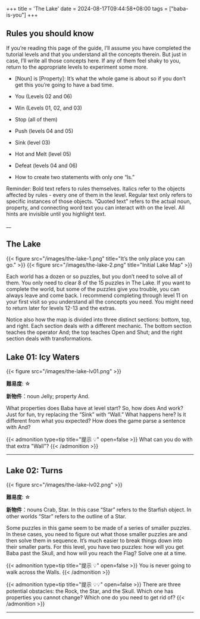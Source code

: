+++
title = 'The Lake'
date = 2024-08-17T09:44:58+08:00
tags = ["baba-is-you"]
+++

## Rules you should know
If you’re reading this page of the guide, I’ll assume you have completed the tutorial levels and that you understand all the concepts therein. But just in case, I’ll write all those concepts here. If any of them feel shaky to you, return to the appropriate levels to experiment some more.

* [Noun] is [Property]: It’s what the whole game is about so if you don’t get this you’re going to have a bad time.

* You (Levels 02 and 06)

* Win (Levels 01, 02, and 03)

* Stop (all of them)

* Push (levels 04 and 05)

* Sink (level 03)

* Hot and Melt (level 05)

* Defeat (levels 04 and 06)

* How to create two statements with only one “Is.”

Reminder: Bold text refers to rules themselves. Italics refer to the objects affected by rules - every one of them in the level. Regular text only refers to specific instances of those objects. “Quoted text” refers to the actual noun, property, and connecting word text you can interact with on the level. All hints are invisible until you highlight text.

__

## The Lake

{{< figure src="/images/the-lake-1.png" title="It’s the only place you can go." >}}
{{< figure src="/images/the-lake-2.png" title="Initial Lake Map" >}}

Each world has a dozen or so puzzles, but you don’t need to solve all of them. You only need to clear 8 of the 15 puzzles in The Lake. If you want to complete the world, but some of the puzzles give you trouble, you can always leave and come back. I recommend completing through level 11 on your first visit so you understand all the concepts you need. You might need to return later for levels 12-13 and the extras.

Notice also how the map is divided into three distinct sections: bottom, top, and right. Each section deals with a different mechanic. The bottom section teaches the operator And; the top teaches Open and Shut; and the right section deals with transformations.

## Lake 01: Icy Waters

{{< figure src="/images/the-lake-lv01.png" >}}

**難易度**: ☆

**新物件**：noun Jelly; property And.

What properties does Baba have at level start? So, how does And work? Just for fun, try replacing the “Sink” with “Wall.” What happens here? Is it different from what you expected? How does the game parse a sentence with And?

{{< admonition type=tip title="提示 💡" open=false >}}
What can you do with that extra "Wall"?
{{< /admonition >}}

___

## Lake 02: Turns

{{< figure src="/images/the-lake-lv02.png" >}}

**難易度**: ☆

**新物件**：nouns Crab, Star. In this case “Star” refers to the Starfish object. In other worlds “Star” refers to the outline of a Star.

Some puzzles in this game seem to be made of a series of smaller puzzles. In these cases, you need to figure out what those smaller puzzles are and then solve them in sequence. It’s much easier to break things down into their smaller parts. For this level, you have two puzzles: how will you get Baba past the Skull, and how will you reach the Flag? Solve one at a time.

{{< admonition type=tip title="提示 💡" open=false >}}
You is never going to walk across the Walls.
{{< /admonition >}}

{{< admonition type=tip title="提示 💡💡" open=false >}}
There are three potential obstacles: the Rock, the Star, and the Skull. Which one has properties you cannot change? Which one do you need to get rid of?
{{< /admonition >}}

___